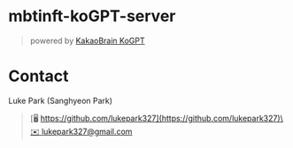 # mbtinft-koGPT-server

> powered by [KakaoBrain KoGPT](https://github.com/kakaobrain/kogpt)

<!--
# Features

## Server

![fig 1. Server overview](./images/fig1.png)

### RESTful API

[`server.py`](./server/server.py)

### DB

`server.db`

### Logging

`server.log`

## Inference

![fig 2. AI system overview](./images/fig2.png)

### Daemon

[`daemon.py`](./inference/daemon.py)

### KoGPT

[`koGPT.py`](./inference/koGPT.py)

### PPLM

Future work.

[`pplm.py`](./inference/pplm.py)
-->

# Contact

Luke Park (Sanghyeon Park)

> [🖥 https://github.com/lukepark327](https://github.com/lukepark327)\
> [✉️ lukepark327@gmail.com](mailto:lukepark327@gmail.com)
